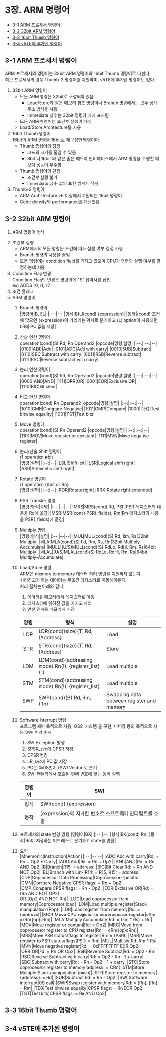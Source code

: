  # 3장. **ARM 명령어**

  * [3-1 ARM 프로세서 명령어](#3-1-arm-프로세서-명령어)  
  * [3-2 32bit ARM 명령어](#3-2-32bit-arm-명령어)  
  * [3-3 16bit Thumb 명령어](#3-3-16bit-thumb-명령어)  
  * [3-4 v5TE에 추가된 명령어](#3-4-v5te에-추가된-명령어)  

## 3-1 ARM 프로세서 명령어  
  ARM 프로세서의 명령어는 32bit ARM 명령어와 16bit Thumb 명령어로 나뉜다.  
  최근 프로세서의 경우 Thumb-2 명령어를 지원하며, v5TE에 추가된 명령어도 있다.  
  1. 32bit ARM 명령어  
      * 모든 ARM 명령은 32bit로 구성되어 있음  
        - Load/Store과 같은 메모리 참조 명령이나 Branch 명령애서는 모두 상대 주소 방식을 사용  
        - Immediate 상수는 32bit 명령어 내에 표시됨
      * 모든 ARM 명령어는 조건부 실행이 가능
      * Load/Store Archtecture를 사용
  2. 16bit Thumb 명령어  
    16bit의 ARM 명령을 16bit로 재구성한 명령이다.  
      * Thumb 명령어의 장점  
        - 코드의 크기를 줄일 수 있음
        - 8bit 나 16bit 와 같은 좁은 메모리 인터페이스에서 ARM 명령을 수행할 때 보다 성능이 우수함  
      * Thumb 명령어의 단점  
        - 조건부 실행 불가
        - Immediate 상수 값의 표현 범위가 작음
  3. Thumb-2 명령어  
      * ARM Archetecture v6 이상에서 지원되는 16bit 명령어  
      * Code density와 performance를 개선했음

## 3-2 32bit ARM 명령어  
  1. ARM 명령어 형식  
  <!-- To-Do : 명령어 이미지-->
  2. 조건부 실행  
      * ARM에서의 모든 명령은 조건에 따라 실행 여부 결정 가능  
      * Branch 명령의 사용을 줄임
      * 모든 명령어는 condition field를 가지고 있으며 CPU가 명령의 실행 여부를 결정하는데 사용  
  3. Condition Flag 변경  
    Condition Flag의 변경은 명령어에 "S" 접미사를 삽입  
    ex) ADDS r0, r1, r2
  4. 조건 플래그  
    <!-- To-Do : 이미지-->
  5. ARM 명령어  
      1. Branch 명령어  
          |명령어|B, BL|
          |:--:|--|
          |형식|B(L)(cond) {expression}|
          |동작|(cond) 조건에 맞으면 {expression}이 가리키는 위치로 분기하고 (L) option이 사용되면 LR에 PC 값을 저장|
          <!-- To-Do : 이미지-->

      2. 산술 연산 명령어  
          operation(cond)(S) Rd, Rn Operand2 
          |opcode|명령|설명|
          |:--:|:--:|--|
          |0100|ADD|Add|
          |0101|ADC|Add with carry|
          |0010|SUB|Subtract|
          |0110|SBC|Subtract with carry|
          |0011|RSB|Reverse subtract|
          |0111|RSC|Reverse subtract with carry|

      3. 논리 연산 명령어  
          operation(cond)(S) Rd, Rn Operand2 
          |opcode|명령|설명|
          |:--:|:--:|--|
          |0000|AND|AND|
          |1111|ORR|OR|
          |0001|EOR|Exclusive OR|
          |1110|BIC|Bit clear|

      4. 비교 연산 명령어  
          operation(cond) Rn Operand2 
          |opcode|명령|설명|
          |:--:|:--:|--|
          |1010|CMN|Compare Negative|
          |1011|CMP|Compare|
          |1000|TEQ|Test bitwise equality|
          |1001|TST|Test bits|

      5. Move 명령어  
          operation(cond)(S) Rn Operand2 
          |opcode|명령|설명|
          |:--:|:--:|--|
          |1101|MOV|Move register or constant|
          |1111|MVN|Move negative register|

      6. 논리/산술 Shift 명령어  
          r1 operation #bit  
          |명령|설명|
          |:--:|--|
          |LSL|Shift left|
          |LSR|Logical shift right|
          |ASR|Arithmetic shift right|

      7. Rotate 명령어  
          r1 operation {#bit or Rn}  
          |명령|설명|
          |:--:|--|
          |ROR|Rotate right|
          |RRX|Rotate right extended|

      8. PSR Transfer 명령  
          |명령|형식|설명|
          |:--:|--|--|
          |MRS|MRS(cond) Rd, PSR|PSR 레지스터의 내용을 Rd에 옮김|
          |MSR|MSR(cond) PSR(_fields), Rm|Rm 레지스터의 내용을 PSR(_fields)에 옮김|

      9. Multiply 명령  
          |명령|형식|설명|
          |:--:|--|--|
          |MUL|MUL(cond)(S) Rd, Rm, Rs|32bit Multiply|
          |MLA|MLA(cond)(S) Rd, Rm, Rs, Rn|32bit Multiply-Accumulate|
          |MULL|(U/S)MULL(cond)(S) RdLo, RdHi, Rm, Rs|64bit Multiply|
          |MLAL|(U/S)MLAL(cond)(S) RdLo, RdHi, Rm, Rs|64bit Multiply-Accumulate|

      10. Load/Store 명령  
          ARM은 memory to memory 데어터 처리 명령을 지원하지 않는다.  
          처리하고자 하는 데이터는 무조건 레지스터로 이동해야한다.  
          처리 절차는 아래와 같다.  
            1. 데이터를 메모리에서 레지스터로 이동  
            2. 레지스터에 읽혀진 값을 가지고 처리
            3. 연산 결과를 메모리에 저장
           
          |명령|형식|설명|
          |:--:|--|--|
          |LDR|LDR(cond)(size)(T) Rd, {Address}|Load|
          |STR|STR(cond)(size)(T) Rd, {Address}|Store|
          |LDM|LDM(cond)(addressing mode) Rn(!), {register_list}(^)|Load multiple|
          |STM|STM(cond)(addressing mode) Rn(!), {register_list}|Load multiple|
          |SWP|SWP(cond)(B) Rd, Rm, (Rn)|Swapping data between register and memory|

      11. Software Interrupt 명령  
        프로그램 재어 목적으로 사용, OS의 시스템 콜 구현, 디버깅 등의 목적으로 사용
        SWI 처리 순서  
          1. SW Exception 발생
          2. SPSR_svc에 CPSR 저장
          3. CPSR 변경
          4. LR_svc에 PC 값 저장
          5. PC는 0x08번지 (SWI Vector)로 분기
          6. SWI 핸들러에서 호출된 SWI 번호에 맞는 동작 실행  
          
          |명령어|SWI|
          |:--:|--|
          |형식|SWI(cond) {expression}|
          |동작|{expression}에 지시한 번호로 소프트웨어 인터럽트를 호출|

      12. 프로세서의 state 변경 명령 
          |명령어|BX|
          |:--:|--|
          |형식|BX(cond) Rn|
          |동작|Rn이 지정하는 어드레스로 분기하고 state를 변환|

      13. 요약  
            |Mnemonic|Instruction|Action|
            |:--:|--|--|
            |ADC|Add with carry|Rd: = Rn + Op2 + Carry|
            |ADD|Add|Rd: = Rn + Op2|
            |AND|AND|Rd: = Rn AND Op2|
            |B|Branch|R15: = address|
            |BIC|Bit Clear|Rd: = Rn AND NOT Op2|
            |BL|Branch with Link|R14: = R15, R15: = address|
            |CDP|Coprocessor Data Processing|Coprocessor-specific|
            |CMN|Compare Negative|CPSR flags: = Rn + Op2|
            |CMP|Compare|CPSR flags: = Rn - Op2|
            |EOR|Exclusive OR|Rd: = (Rn AND NOT OP2)<br>OR (Op2 AND NOT Rn)|
            |LDC|Load coprocessor from memory|Coprocessor load|
            |LDM|Load multiple register|Stack manipulation (Pop)|
            |LDR|Load register from memory|Rd: = (address)|
            |MCR|Move CPU register to coporocessor register|cRn: =rRn({op}cRm)|
            |MLA|Multiply Accumulate|Rd: = (Rm * Rs) + Rn|
            |MOV|Move register or contant|Rd: = Op2|
            |MRC|Move from coprocessor register to CPU register|Rn: = cRn({op}cRm)|
            |MRS|Move PSR status/flags to register|Rn: = {PSR}|
            |MSR|Move register to PSR status/flags|PSR: = Rm|
            |MUL|Multiply|Rd: Rm * Rs|
            |MVN|Move negative register|Rd: = 0xFFFFFFFF EOR Op2|
            |ORR|OR|Rd: = Rn OR Op2|
            |RSB|Reverse Subtract|Rd: = Op2 - Rn|
            |RSC|Reverse Subtract with carry|Rd: = Op2 - Rn - 1 + carry|
            |SBC|Subtract with carry|Rd: = Rn - Op2 - 1 + carry|
            |STC|Store coprocessor register to memory|address: = CRn|
            |STM|Store Multiple|Stack manipulation (push)|
            |STR|Store register to memory|{address}: = Rd|
            |SUB|Subtract|Rd: = Rn - Op2|
            |SWI|Software interrupt|OS call|
            |SWP|Swap register with memory|Rd: = [Rn], [Rn]: = Rm|
            |TEQ|Test bitwise equality|CPSR flags: = Rn EOR Op2|
            |TST|Test bits|CPSR flags: = Rn AND Op2|
  
## 3-3 16bit Thumb 명령어  
## 3-4 v5TE에 추가된 명령어  